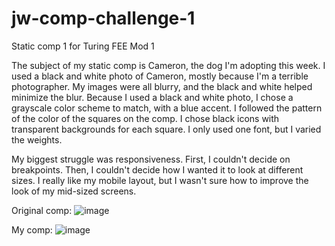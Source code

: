 # jw-comp-challenge-1
Static comp 1 for Turing FEE Mod 1

The subject of my static comp is Cameron, the dog I'm adopting this week. I used a black and white photo of Cameron, mostly because I'm a terrible photographer. My images were all blurry, and the black and white helped minimize the blur. Because I used a black and white photo, I chose a grayscale color scheme to match, with a blue accent. I followed the pattern of the color of the squares on the comp. I chose black icons with transparent backgrounds for each square. I only used one font, but I varied the weights. 

My biggest struggle was responsiveness. First, I couldn't decide on breakpoints. Then, I couldn't decide how I wanted it to look at different sizes. I really like my mobile layout, but I wasn't sure how to improve the look of my mid-sized screens.

Original comp:
![image](https://user-images.githubusercontent.com/6845268/28332056-95ccedbe-6bb0-11e7-8567-4bf70f495fca.png)

My comp:
![image](https://user-images.githubusercontent.com/6845268/28332007-6967599e-6bb0-11e7-91c3-d32a3758df74.png)
